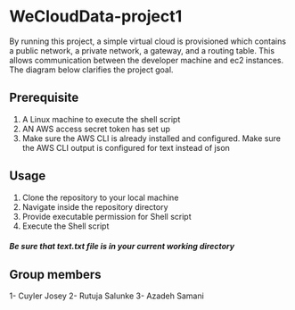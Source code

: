# WeCloudData-project1
By running this project, a simple virtual cloud is provisioned which contains a public network, a private network, a gateway, and a routing table. This allows communication between the developer machine and ec2 instances. The diagram below clarifies the project goal.

## Prerequisite
   1. A Linux machine to execute the shell script
   2. AN AWS access secret token has set up
   3. Make sure the AWS CLI is already installed and configured. Make sure the AWS CLI output is configured for text instead of json
      
## Usage
   1. Clone the repository to your local machine
   2. Navigate inside the repository directory
   3. Provide executable permission for Shell script
   4. Execute the Shell script
      
#### **_Be sure that text.txt file is in your current working directory_**

## Group members
1- Cuyler Josey
2- Rutuja Salunke 
3- Azadeh Samani


